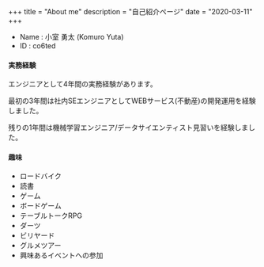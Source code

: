 +++
title = "About me"
description = "自己紹介ページ"
date = "2020-03-11"
+++

- Name : 小室 勇太 (Komuro Yuta)
- ID : co6ted

#### 実務経験
エンジニアとして4年間の実務経験があります。

最初の3年間は社内SEエンジニアとしてWEBサービス(不動産)の開発運用を経験しました。

残りの1年間は機械学習エンジニア/データサイエンティスト見習いを経験しました。


#### 趣味
- ロードバイク
- 読書
- ゲーム
- ボードゲーム
- テーブルトークRPG
- ダーツ
- ビリヤード
- グルメツアー
- 興味あるイベントへの参加
